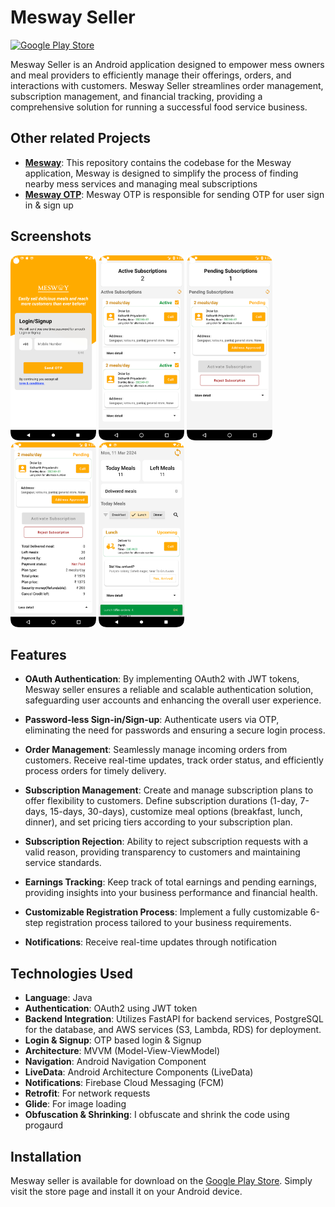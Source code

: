 # Mesway Seller
[![Google Play Store](https://img.shields.io/badge/Download%20on-Google%20Play-414141?style=for-the-badge&logo=google-play&logoColor=white)](https://play.google.com/store/apps/details?id=in.mesway)

Mesway Seller is an Android application designed to empower mess owners and meal providers to efficiently manage their offerings, orders, and interactions with customers. Mesway Seller streamlines order management, subscription management, and financial tracking, providing a comprehensive solution for running a successful food service business.

## Other related Projects

- **[Mesway](https://github.com/imsidharthpriyadarshi/Mesway-Find-Mess-Meal)**: This repository contains the codebase for the Mesway application, Mesway is designed to simplify the process of finding nearby mess services and managing meal subscriptions
- **[Mesway OTP](https://github.com/imsidharthpriyadarshi/Mesway-OTP)**: Mesway OTP is responsible for sending OTP for user sign in & sign up

## Screenshots

<img src="screenshots/sc1.png" alt="Login Screen" width="137" height="296">  <img src="screenshots/sc2.webp" alt="Active Subscription" width="137" height="296"> <img src="screenshots/sc3.webp" alt="Pending Subscription" width="137" height="296"> <img src="screenshots/sc4.webp" alt="Subscription" width="137" height="296">  <img src="screenshots/sc5.png" alt="Today order" width="137" height="296">


## Features
- **OAuth Authentication**: By implementing OAuth2 with JWT tokens, Mesway seller ensures a reliable and scalable authentication solution, safeguarding user accounts and enhancing the overall user experience.

- **Password-less Sign-in/Sign-up**: Authenticate users via OTP, eliminating the need for passwords and ensuring a secure login process.

- **Order Management**: Seamlessly manage incoming orders from customers. Receive real-time updates, track order status, and efficiently process orders for timely delivery.

- **Subscription Management**: Create and manage subscription plans to offer flexibility to customers. Define subscription durations (1-day, 7-days, 15-days, 30-days), customize meal options (breakfast, lunch, dinner), and set pricing tiers according to your subscription plan.

- **Subscription Rejection**: Ability to reject subscription requests with a valid reason, providing transparency to customers and maintaining service standards.

- **Earnings Tracking**: Keep track of total earnings and pending earnings, providing insights into your business performance and financial health.

- **Customizable Registration Process**: Implement a fully customizable 6-step registration process tailored to your business requirements.

- **Notifications**: Receive real-time updates through notification


## Technologies Used

- **Language**: Java
- **Authentication**: OAuth2 using JWT token
- **Backend Integration**: Utilizes FastAPI for backend services, PostgreSQL for the database, and AWS services (S3, Lambda, RDS) for deployment.
- **Login & Signup**: OTP based login & Signup
- **Architecture**: MVVM (Model-View-ViewModel)
- **Navigation**: Android Navigation Component
- **LiveData**: Android Architecture Components (LiveData)
- **Notifications**: Firebase Cloud Messaging (FCM)
- **Retrofit**: For network requests
- **Glide**: For image loading
- **Obfuscation & Shrinking**: I obfuscate and shrink the code using progaurd

## Installation

Mesway seller is available for download on the [Google Play Store](https://play.google.com/store/apps/details?id=seller.in.mesway). Simply visit the store page and install it on your Android device.

